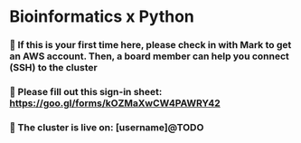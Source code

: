 # Bioinformatics x Python

### 🔸 If this is your first time here, please check in with Mark to get an AWS account. Then, a board member can help you connect (SSH) to the cluster

### 🔸 Please fill out this sign-in sheet: https://goo.gl/forms/kOZMaXwCW4PAWRY42

### 🔸 The cluster is live on: [username]@TODO

## 
